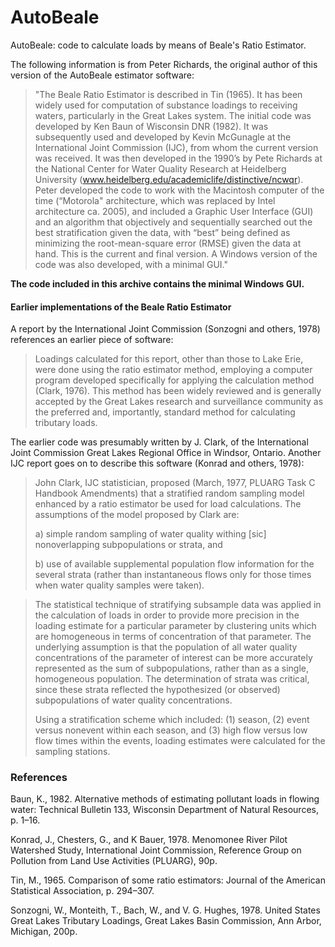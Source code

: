# AutoBeale
AutoBeale: code to calculate loads by means of Beale's Ratio Estimator.


The following information is from Peter Richards, the original author of this version of the AutoBeale estimator software:

> "The Beale Ratio Estimator is described in Tin (1965).  It has been widely used for computation of substance loadings to receiving waters, particularly in the Great Lakes system.  The initial code was developed by Ken Baun of Wisconsin DNR (1982).  It was subsequently used and developed by Kevin McGunagle at the International Joint Commission (IJC), from whom the current version was received. It was then developed in the 1990’s by Pete Richards at the National Center for Water Quality Research at Heidelberg University (www.heidelberg.edu/academiclife/distinctive/ncwqr).  Peter developed the code to work with the Macintosh computer of the time (“Motorola" architecture, which was replaced by Intel architecture ca. 2005), and included a Graphic User Interface (GUI) and an algorithm that objectively and sequentially searched out the best stratification given the data, with “best” being defined as minimizing the root-mean-square error (RMSE) given the data at hand. This is the current and final version.  A Windows version of the code was also developed, with a minimal GUI."  


**The code included in this archive contains the minimal Windows GUI.**

#### Earlier implementations of the Beale Ratio Estimator

A report by the International Joint Commission (Sonzogni and others, 1978) references an earlier piece of software:

> Loadings calculated for this report, other than those to Lake Erie, were done using the ratio estimator method, employing a computer  program developed specifically for applying the calculation method (Clark, 1976). This method has been widely reviewed and is generally accepted by the Great Lakes research and surveillance community as the preferred and, importantly, standard method for calculating tributary loads. 

The earlier code was presumably written by J. Clark, of the International Joint Commission Great Lakes Regional Office in Windsor, Ontario. Another IJC report goes on to describe this software (Konrad and others, 1978):

> John Clark, IJC statistician, proposed (March, 1977, PLUARG Task C Handbook Amendments) that a stratified random sampling model enhanced by a ratio estimator be used for load calculations. The assumptions of the model proposed by  Clark are: 
> 
> a) simple random sampling of water quality withing [sic] nonoverlapping subpopulations or strata, and
>  
> b) use of available supplemental population flow information for the several strata (rather than instantaneous flows only for those times when water quality samples were taken). 
 
> The statistical technique of stratifying subsample data was applied in the calculation of loads in order to provide more precision in the loading estimate for a particular parameter by clustering units
> which are homogeneous in terms of concentration of that parameter.  The underlying assumption is that the population of all water quality concentrations of the parameter of interest can be more accurately represented as the sum of subpopulations, rather than as a single, homogeneous population. The determination of strata was critical, since these strata reflected the hypothesized (or  observed) subpopulations of water quality concentrations. 
> 
> Using a stratification scheme which included: (1) season, (2) event versus nonevent within each season, and (3) high flow versus low flow times within the events, loading estimates were calculated for the sampling stations. 

### References
Baun, K., 1982. Alternative methods of estimating pollutant loads in flowing water: Technical Bulletin 133, Wisconsin Department of Natural Resources, p. 1–16.

Konrad, J., Chesters, G., and K Bauer, 1978. Menomonee River Pilot Watershed Study, International Joint Commission, Reference Group on Pollution from Land Use Activities (PLUARG), 90p. 

Tin, M., 1965. Comparison of some ratio estimators: Journal of the American Statistical Association, p. 294–307.

Sonzogni, W., Monteith, T., Bach, W., and V. G. Hughes, 1978. United States Great Lakes Tributary Loadings, Great Lakes Basin Commission, Ann Arbor, Michigan, 200p. 
